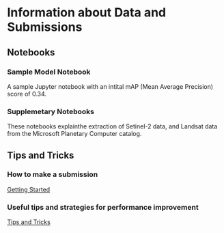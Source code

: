 # Information about Data and Submissions

## Notebooks

### Sample Model Notebook

A sample Jupyter notebook with an intital mAP (Mean Average Precision) score of 0.34.

### Supplemetary Notebooks

These notebooks explainthe extraction of Setinel-2 data, and Landsat data from the Microsoft Planetary Computer catalog.

## Tips and Tricks

### How to make a submission

[Getting Started](https://challenge.ey.com/challenge-2024-phase-1-get-started/help)

### Useful tips and strategies for performance improvement

[Tips and Tricks](https://challenge.ey.com/challenge-2024-phase-1-tips-tricks/help)
